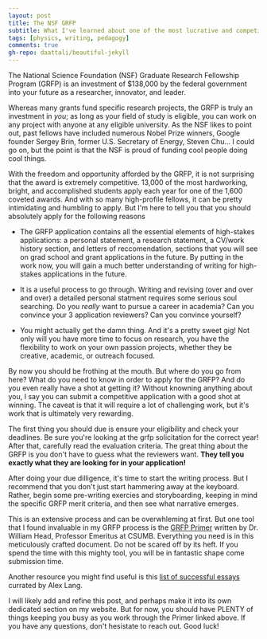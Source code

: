 ```yaml
---
layout: post
title: The NSF GRFP
subtitle: What I've learned about one of the most lucrative and competitve awards for graduate students
tags: [physics, writing, pedagogy]
comments: true
gh-repo: daattali/beautiful-jekyll
---
```


The National Science Foundation (NSF) Graduate Research Fellowship Program (GRFP) is an investment of $138,000 by the federal government into your future as a researcher, innovator,  and leader.  

Whereas many grants fund specific research projects, the GRFP is truly an investment in *you*; as long as your field of study is eligible, you can work on any project with anyone at any eligible university. As the NSF likes to point out, past fellows have included numerous Nobel Prize winners, Google founder Sergey Brin, former U.S. Secretary of Energy, Steven Chu... I could go on, but the point is that the NSF is proud of funding cool people doing cool things. 

With the freedom and opportunity afforded by the GRFP, it is not surprising that the award is extremely competitive. 13,000 of the most hardworking, bright, and accomplished students apply each year for one of the 1,600 coveted awards. And with so many high-profile fellows, it can be pretty intimidating and humbling to apply. But I'm here to tell you that you should absolutely apply for the following reasons

- The GRFP application contains all the essential elements of high-stakes applications: a personal statement, a research statement, a CV/work history section, and letters of reccomendation, sections that you will see on grad school and grant applications in the future. By putting in the work now, you will gain a much better understanding of writing for high-stakes applications in the future.

- It is a useful process to go through. Writing and revising (over and over and over) a detailed personal statment requires some serious soul searching. Do you *really* want to pursue a career in academia? Can you convince your 3 application reviewers? Can you convince yourself? 

- You might actually get the damn thing. And it's a pretty sweet gig! Not only will you have more time to focus on research, you have the flexibility to work on your own passion projects, whether they be creative, academic, or outreach focused. 

By now you should be frothing at the mouth. But where do you go from here? What do you need to know in order to apply for the GRFP? And do you even really have a shot at getting it? Without knowning anything about you, I say you can submit a competitive application with a good shot at winning. The caveat is that it will require a lot of challenging work, but it's work that is ultimately very rewarding. 

The first thing you should due is ensure your eligibility and check your deadlines. Be sure you're looking at the grfp solicitation for the correct year! After that, carefully read the evaluation criteria. The great thing about the GRFP is you don't have to guess what the reviewers want. **They tell you exactly what they are looking for in your application!**

After doing your due dilligence, it's time to start the writing process. But I recommend that you don't just start hammering away at the keyboard. Rather, begin some pre-writing exercies and storyboarding, keeping in mind the specific GRFP merit criteria, and then see what narrative emerges.

This is an extensive process and can be overwhleming at first. But one tool that I found invaluable in my GRFP process is the [GRFP Primer](https://nolansmyth.github.io/assets/GRFP_Primer.pdf) written by Dr. William Head, Professor Emeritus at CSUMB. Everything you need is in this meticulously crafted document. Do not be scared off by its heft. If you spend the time with this mighty tool, you will be in fantastic shape come submission time. 

Another resource you might find useful is this [list of successful essays](https://docs.google.com/spreadsheets/d/1xoezGhbtcpg3BvNdag2F5dTQM-Xl2EELUgAfG1eUg0s/edit#gid=0) currated by Alex Lang. 

I will likely add and refine this post, and perhaps make it into its own dedicated section on my website. But for now, you should have PLENTY of things keeping you busy as you work through the Primer linked above. If you have any questions, don't hesistate to reach out. Good luck!